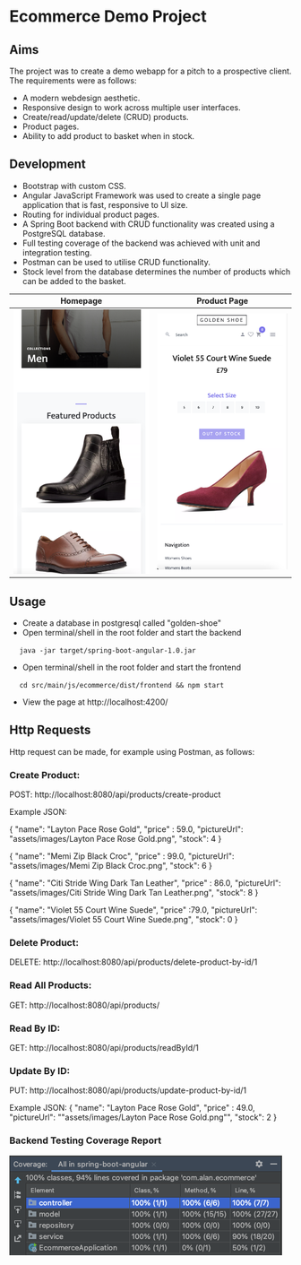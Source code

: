 # Ecommerce Demo Project

## Aims
The project was to create a demo webapp for a pitch to a prospective client. The requirements were as follows:
* A modern webdesign aesthetic.
* Responsive design to work across multiple user interfaces. 
* Create/read/update/delete (CRUD) products.
* Product pages.
* Ability to add product to basket when in stock.

## Development
* Bootstrap with custom CSS.
* Angular JavaScript Framework was used to create a single page application that is fast, responsive to UI size.
* Routing for individual product pages.
* A Spring Boot backend with CRUD functionality was created using a PostgreSQL database. 
* Full testing coverage of the backend was achieved with unit and integration testing.
* Postman can be used to utilise CRUD functionality.
* Stock level from the database determines the number of products which can be added to the basket.

Homepage             |  Product Page
:-------------------------:|:-------------------------:
![](src/assets/homepage.png) |  ![](src/assets/product.png)

## Usage
* Create a database in postgresql called "golden-shoe"
* Open terminal/shell in the root folder and start the backend

&emsp; `java -jar target/spring-boot-angular-1.0.jar`

* Open terminal/shell in the root folder and start the frontend

&emsp; `cd src/main/js/ecommerce/dist/frontend && npm start`


* View the page at http://localhost:4200/

## Http Requests
Http request can be made, for example using Postman, as follows:

### Create Product:

POST: http://localhost:8080/api/products/create-product

Example JSON:

{ "name": "Layton Pace Rose Gold", "price" : 59.0, "pictureUrl": "assets/images/Layton Pace Rose Gold.png", "stock": 4 }

{ "name": "Memi Zip Black Croc", "price" : 99.0, "pictureUrl": "assets/images/Memi Zip Black Croc.png", "stock": 6 }

{ "name": "Citi Stride Wing Dark Tan Leather", "price" : 86.0, "pictureUrl": "assets/images/Citi Stride Wing Dark Tan Leather.png", "stock": 8 }

{ "name": "Violet 55 Court Wine Suede", "price" :79.0, "pictureUrl": "assets/images/Violet 55 Court Wine Suede.png", "stock": 0 }

### Delete Product:

DELETE: http://localhost:8080/api/products/delete-product-by-id/1

### Read All Products:

GET: http://localhost:8080/api/products/

### Read By ID:

GET: http://localhost:8080/api/products/readById/1

### Update By ID:

PUT: http://localhost:8080/api/products/update-product-by-id/1

Example JSON:
{ "name": "Layton Pace Rose Gold", "price" : 49.0, "pictureUrl": ""assets/images/Layton Pace Rose Gold.png"", "stock": 2 }

### Backend Testing Coverage Report
![Tux, the Linux mascot](src/assets/coverage.png)
